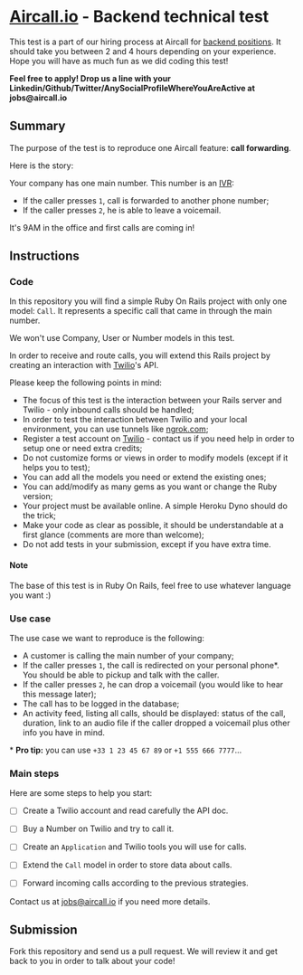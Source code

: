 # [Aircall.io](https://aircall.io) - Backend technical test

This test is a part of our hiring process at Aircall for [backend positions](https://jobs.aircall.io). It should take you between 2 and 4 hours depending on your experience.
Hope you will have as much fun as we did coding this test!

__Feel free to apply! Drop us a line with your Linkedin/Github/Twitter/AnySocialProfileWhereYouAreActive at jobs@aircall.io__

## Summary

The purpose of the test is to reproduce one Aircall feature: __call forwarding__.

Here is the story:

Your company has one main number. This number is an [IVR](https://en.wikipedia.org/wiki/Interactive_voice_response):
- If the caller presses `1`, call is forwarded to another phone number;
- If the caller presses `2`, he is able to leave a voicemail.

It's 9AM in the office and first calls are coming in!

## Instructions

### Code

In this repository you will find a simple Ruby On Rails project with only one model: `Call`. It represents a specific call that came in through the main number.

We won't use Company, User or Number models in this test.

In order to receive and route calls, you will extend this Rails project by creating an interaction with [Twilio](https://twilio.com)'s API.

Please keep the following points in mind:

- The focus of this test is the interaction between your Rails server and Twilio - only inbound calls should be handled;
- In order to test the interaction between Twilio and your local environment, you can use tunnels like [ngrok.com](https://ngrok.com);
- Register a test account on [Twilio](https://twilio.com) - contact us if you need help in order to setup one or need extra credits;
- Do not customize forms or views in order to modify models (except if it helps you to test);
- You can add all the models you need or extend the existing ones;
- You can add/modify as many gems as you want or change the Ruby version;
- Your project must be available online. A simple Heroku Dyno should do the trick;
- Make your code as clear as possible, it should be understandable at a first glance (comments are more than welcome);
- Do not add tests in your submission, except if you have extra time.

#### Note
The base of this test is in Ruby On Rails, feel free to use whatever language you want :)


### Use case

The use case we want to reproduce is the following:

- A customer is calling the main number of your company;
- If the caller presses `1`, the call is redirected on your personal phone\*. You should be able to pickup and talk with the caller.
- If the caller presses `2`, he can drop a voicemail (you would like to hear this message later);
- The call has to be logged in the database;
- An activity feed, listing all calls, should be displayed: status of the call, duration, link to an audio file if the caller dropped a voicemail plus other info you have in mind.

\* **Pro tip:** you can use `+33 1 23 45 67 89` or `+1 555 666 7777`...

### Main steps

Here are some steps to help you start:

- [ ] Create a Twilio account and read carefully the API doc.

- [ ] Buy a Number on Twilio and try to call it.

- [ ] Create an `Application` and Twilio tools you will use for calls.

- [ ] Extend the `Call` model in order to store data about calls.

- [ ] Forward incoming calls according to the previous strategies.

Contact us at jobs@aircall.io if you need more details.


## Submission

Fork this repository and send us a pull request. We will review it and get back to you in order to talk about your code!
